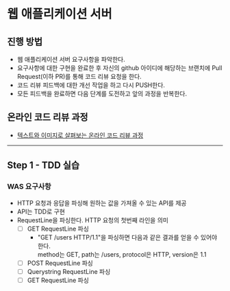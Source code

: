 # 웹 애플리케이션 서버
## 진행 방법
* 웹 애플리케이션 서버 요구사항을 파악한다.
* 요구사항에 대한 구현을 완료한 후 자신의 github 아이디에 해당하는 브랜치에 Pull Request(이하 PR)를 통해 코드 리뷰 요청을 한다.
* 코드 리뷰 피드백에 대한 개선 작업을 하고 다시 PUSH한다.
* 모든 피드백을 완료하면 다음 단계를 도전하고 앞의 과정을 반복한다.

## 온라인 코드 리뷰 과정
* [텍스트와 이미지로 살펴보는 온라인 코드 리뷰 과정](https://github.com/next-step/nextstep-docs/tree/master/codereview)

---

## Step 1 - TDD 실습
### WAS 요구사항
- HTTP 요청과 응답을 파싱해 원하는 값을 가져올 수 있는 API를 제공
- API는 TDD로 구현
- RequestLine을 파싱한다. HTTP 요청의 첫번째 라인을 의미
  - [ ] GET RequestLine 파싱
    - "GET /users HTTP/1.1"을 파싱하면 다음과 같은 결과를 얻을 수 있어야 한다.  
      method는 GET, path는 /users, protocol은 HTTP, version은 1.1
  - [ ] POST RequestLine 파싱
  - [ ] Querystring RequestLine 파싱
  - [ ] GET RequestLine 파싱
